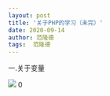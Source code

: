 ```yaml
---
layout: post
title: '关于PHP的学习（未完）'
date: 2020-09-14
author: 范隆德
tags:  范隆德 
---
```

   一.关于变量

![](D:\blog\gear-fuck.github.io\assets\img\1.jpg)
0